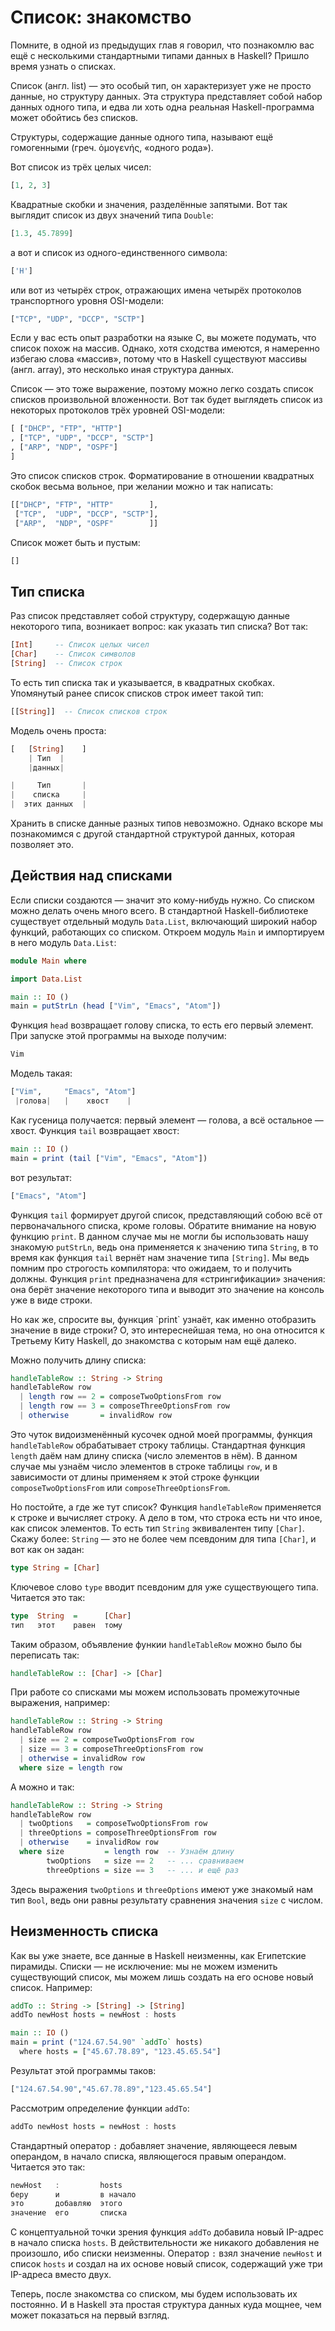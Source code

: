 # Список: знакомство

Помните, в одной из предыдущих глав я говорил, что познакомлю вас ещё с несколькими стандартными типами данных в Haskell? Пришло время узнать о списках.

Список (англ. list) &mdash; это особый тип, он характеризует уже не просто данные, но структуру данных. Эта структура представляет собой набор данных одного типа, и едва ли хоть одна реальная Haskell-программа может обойтись без списков.

<div class="card-panel orange darken-2 left-align smaller-text"><span class="white-text">
Структуры, содержащие данные одного типа, называют ещё гомогенными (греч. ὁμογενής, &laquo;одного рода&raquo;).
</span></div>

Вот список из трёх целых чисел:

```haskell
[1, 2, 3]
```

Квадратные скобки и значения, разделённые запятыми. Вот так выглядит список из двух значений типа `Double`:

```haskell
[1.3, 45.7899]
```

а вот и список из одного-единственного символа:

```haskell
['H']
```

или вот из четырёх строк, отражающих имена четырёх протоколов транспортного уровня OSI-модели:

```haskell
["TCP", "UDP", "DCCP", "SCTP"]
```

<div class="card-panel orange darken-2 left-align smaller-text"><span class="white-text">
Если у вас есть опыт разработки на языке C, вы можете подумать, что список похож на массив. Однако, хотя сходства имеются, я намеренно избегаю слова &laquo;массив&raquo;, потому что в Haskell существуют массивы (англ. array), это несколько иная структура данных.
</span></div>

Список &mdash; это тоже выражение, поэтому можно легко создать список списков произвольной вложенности. Вот так будет выглядеть список из некоторых протоколов трёх уровней OSI-модели:

```haskell
[ ["DHCP", "FTP", "HTTP"]
, ["TCP", "UDP", "DCCP", "SCTP"]
, ["ARP", "NDP", "OSPF"]
]
```

Это список списков строк. Форматирование в отношении квадратных скобок весьма вольное, при желании можно и так написать:

```haskell
[["DHCP", "FTP", "HTTP"        ],
 ["TCP",  "UDP", "DCCP", "SCTP"],
 ["ARP",  "NDP", "OSPF"        ]]
```

Список может быть и пустым:

```haskell
[]
```

## Тип списка

Раз список представляет собой структуру, содержащую данные некоторого типа, возникает вопрос: как указать тип списка? Вот так:

```haskell
[Int]     -- Список целых чисел
[Char]    -- Список символов
[String]  -- Список строк
```

То есть тип списка так и указывается, в квадратных скобках. Упомянутый ранее список списков строк имеет такой тип:

```haskell
[[String]]  -- Список списков строк
```

Модель очень проста:

```haskell
[   [String]    ]
    | Тип  |
    |данных|

|     Тип       |
|    списка     |
|  этих данных  |
```

<div class="card-panel orange darken-2 left-align smaller-text"><span class="white-text">
Хранить в списке данные разных типов невозможно. Однако вскоре мы познакомимся с другой стандартной структурой данных, которая позволяет это.
</span></div>

## Действия над списками

Если списки создаются &mdash; значит это кому-нибудь нужно. Со списком можно делать очень много всего. В стандартной Haskell-библиотеке существует отдельный модуль `Data.List`, включающий широкий набор функций, работающих со списком. Откроем модуль `Main` и импортируем в него модуль `Data.List`:

```haskell
module Main where

import Data.List

main :: IO ()
main = putStrLn (head ["Vim", "Emacs", "Atom"])
```

Функция `head` возвращает голову списка, то есть его первый элемент. При запуске этой программы на выходе получим:

```bash
Vim
```

Модель такая:

```haskell
["Vim",     "Emacs", "Atom"]
 |голова|   |    хвост    |
```

Как гусеница получается: первый элемент &mdash; голова, а всё остальное &mdash; хвост. Функция `tail` возвращает хвост:

```haskell
main :: IO ()
main = print (tail ["Vim", "Emacs", "Atom"])
```

вот результат:

```bash
["Emacs", "Atom"]
```

Функция `tail` формирует другой список, представляющий собою всё от первоначального списка, кроме головы. Обратите внимание на новую функцию `print`. В данном случае мы не могли бы использовать нашу знакомую `putStrLn`, ведь она применяется к значению типа `String`, в то время как функция `tail` вернёт нам значение типа `[String]`. Мы ведь помним про строгость компилятора: что ожидаем, то и получить должны. Функция `print` предназначена для &laquo;стрингификации&raquo; значения: она берёт значение некоторого типа и выводит это значение на консоль уже в виде строки.

<div class="card-panel orange darken-2 left-align smaller-text"><span class="white-text">
Но как же, спросите вы, функция `print` узнаёт, как именно отобразить значение в виде строки? О, это интереснейшая тема, но она относится к Третьему Киту Haskell, до знакомства с которым нам ещё далеко.
</span></div>

Можно получить длину списка:

```haskell
handleTableRow :: String -> String
handleTableRow row
  | length row == 2 = composeTwoOptionsFrom row
  | length row == 3 = composeThreeOptionsFrom row
  | otherwise       = invalidRow row
```

Это чуток видоизменённый кусочек одной моей программы, функция `handleTableRow` обрабатывает строку таблицы. Стандартная функция `length` даём нам длину списка (число элементов в нём). В данном случае мы узнаём число элементов в строке таблицы `row`, и в зависимости от длины применяем к этой строке функции `composeTwoOptionsFrom` или `composeThreeOptionsFrom`.

Но постойте, а где же тут список? Функция `handleTableRow` применяется к строке и вычисляет строку. А дело в том, что строка есть ни что иное, как список элементов. То есть тип `String` эквивалентен типу `[Char]`. Скажу более: `String` &mdash; это не более чем псевдоним для типа `[Char]`, и вот как он задан:

```haskell
type String = [Char]
```

Ключевое слово `type` вводит псевдоним для уже существующего типа. Читается это так:

```haskell
type  String  =      [Char]
тип   этот    равен  тому
```

Таким образом, объявление функии `handleTableRow` можно было бы переписать так:

```haskell
handleTableRow :: [Char] -> [Char]
```

При работе со списками мы можем использовать промежуточные выражения, например:

```haskell
handleTableRow :: String -> String
handleTableRow row
  | size == 2 = composeTwoOptionsFrom row
  | size == 3 = composeThreeOptionsFrom row
  | otherwise = invalidRow row
  where size = length row
```

А можно и так:

```haskell
handleTableRow :: String -> String
handleTableRow row
  | twoOptions   = composeTwoOptionsFrom row
  | threeOptions = composeThreeOptionsFrom row
  | otherwise    = invalidRow row
  where size         = length row  -- Узнаём длину
        twoOptions   = size == 2   -- ... сравниваем
        threeOptions = size == 3   -- ... и ещё раз
```

Здесь выражения `twoOptions` и `threeOptions` имеют уже знакомый нам тип `Bool`, ведь они равны результату сравнения значения `size` с числом.

## Неизменность списка

Как вы уже знаете, все данные в Haskell неизменны, как Египетские пирамиды. Списки &mdash; не исключение: мы не можем изменить существующий список, мы можем лишь создать на его основе новый список. Например:

```haskell
addTo :: String -> [String] -> [String]
addTo newHost hosts = newHost : hosts

main :: IO ()
main = print ("124.67.54.90" `addTo` hosts)
  where hosts = ["45.67.78.89", "123.45.65.54"]
```

Результат этой программы таков:

```bash
["124.67.54.90","45.67.78.89","123.45.65.54"]
```

Рассмотрим определение функции `addTo`:

```haskell
addTo newHost hosts = newHost : hosts
```

Стандартный оператор `:` добавляет значение, являющееся левым операндом, в начало списка, являющегося правым операндом. Читается это так:

```haskell
newHost   :         hosts
беру      и         в начало
это       добавляю  этого
значение  его       списка
```

С концептуальной точки зрения функция `addTo` добавила новый IP-адрес в начало списка `hosts`. В действительности же никакого добавления не произошло, ибо списки неизменны. Оператор `:` взял значение `newHost` и список `hosts` и создал на их основе новый список, содержащий уже три IP-адреса вместо двух.

Теперь, после знакомства со списком, мы будем использовать их постоянно. И в Haskell эта простая структура данных куда мощнее, чем может показаться на первый взгляд.
